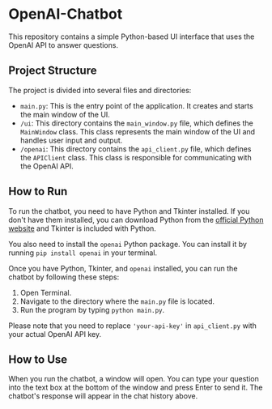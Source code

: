 # OpenAI-Chatbot

This repository contains a simple Python-based UI interface that uses the OpenAI API to answer questions.

## Project Structure

The project is divided into several files and directories:

- `main.py`: This is the entry point of the application. It creates and starts the main window of the UI.
- `/ui`: This directory contains the `main_window.py` file, which defines the `MainWindow` class. This class represents the main window of the UI and handles user input and output.
- `/openai`: This directory contains the `api_client.py` file, which defines the `APIClient` class. This class is responsible for communicating with the OpenAI API.

## How to Run

To run the chatbot, you need to have Python and Tkinter installed. If you don't have them installed, you can download Python from the [official Python website](https://www.python.org/downloads/) and Tkinter is included with Python.

You also need to install the `openai` Python package. You can install it by running `pip install openai` in your terminal.

Once you have Python, Tkinter, and `openai` installed, you can run the chatbot by following these steps:

1. Open Terminal.
2. Navigate to the directory where the `main.py` file is located.
3. Run the program by typing `python main.py`.

Please note that you need to replace `'your-api-key'` in `api_client.py` with your actual OpenAI API key.

## How to Use

When you run the chatbot, a window will open. You can type your question into the text box at the bottom of the window and press Enter to send it. The chatbot's response will appear in the chat history above.